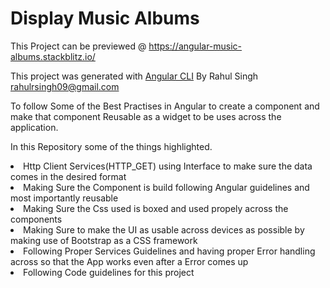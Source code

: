 # Display Music Albums 

This Project can be previewed @ <https://angular-music-albums.stackblitz.io/>

This project was generated with [Angular CLI](https://github.com/angular/angular-cli)
By Rahul Singh <rahulrsingh09@gmail.com>

To follow Some of the Best Practises in Angular to create a component and make that component Reusable as a widget to be uses across the application.

In this Repository some of the things highlighted.

<li>Http Client Services(HTTP_GET) using Interface to make sure the data comes in the desired format</li>
<li>Making Sure the Component is build following Angular guidelines and most importantly reusable</li>
<li>Making Sure the Css used is boxed and used propely across the components</li>
<li>Making Sure to make the UI as usable across devices as possible by making use of Bootstrap as a CSS framework</li>
<li>Following Proper Services Guidelines and having proper Error handling across so that the App works even after a Error comes up</li>
<li>Following Code guidelines for this project</li>